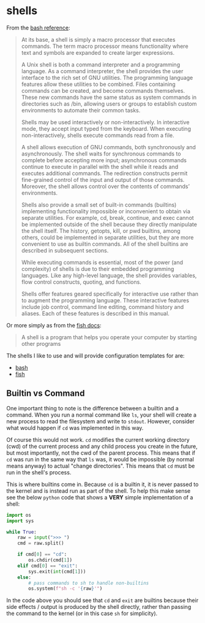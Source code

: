 # shells

From the [bash reference](https://www.gnu.org/software/bash/manual/bash.html#What-is-a-shell_003f):

> At its base, a shell is simply a macro processor that executes commands. The term macro processor means functionality
> where text and symbols are expanded to create larger expressions.
>
> A Unix shell is both a command interpreter and a programming language. As a command interpreter, the shell provides
> the user interface to the rich set of GNU utilities. The programming language features allow these utilities to be
> combined. Files containing commands can be created, and become commands themselves. These new commands have the same
> status as system commands in directories such as /bin, allowing users or groups to establish custom environments to
> automate their common tasks.
>
> Shells may be used interactively or non-interactively. In interactive mode, they accept input typed from the keyboard.
> When executing non-interactively, shells execute commands read from a file.
>
> A shell allows execution of GNU commands, both synchronously and asynchronously. The shell waits for synchronous
> commands to complete before accepting more input; asynchronous commands continue to execute in parallel with the shell
> while it reads and executes additional commands. The redirection constructs permit fine-grained control of the input
> and output of those commands. Moreover, the shell allows control over the contents of commands’ environments.
>
> Shells also provide a small set of built-in commands (builtins) implementing functionality impossible or inconvenient
> to obtain via separate utilities. For example, cd, break, continue, and exec cannot be implemented outside of the
> shell because they directly manipulate the shell itself. The history, getopts, kill, or pwd builtins, among others,
> could be implemented in separate utilities, but they are more convenient to use as builtin commands. All of the shell
> builtins are described in subsequent sections.
>
> While executing commands is essential, most of the power (and complexity) of shells is due to their embedded
> programming languages. Like any high-level language, the shell provides variables, flow control constructs, quoting,
> and functions.
>
> Shells offer features geared specifically for interactive use rather than to augment the programming language. These
> interactive features include job control, command line editing, command history and aliases. Each of these features is
> described in this manual.

Or more simply as from the [fish docs](https://fishshell.com/docs/current/index.html):
> A shell is a program that helps you operate your computer by starting other programs

The shells I like to use and will provide configuration templates for are:

- [bash](/shells/bash)
- [fish](/shells/fish)

## Builtin vs Command

One important thing to note is the difference between a builtin and a command. When you run a normal command like `ls`,
your shell will create a new process to read the filesystem and write to `stdout`. However, consider what would happen
if `cd` was implemented in this way.

Of course this would not work. `cd` modifies the current working directory (cwd) of the current process and any child
process you create in the future, but most importantly, not the cwd of the parent process. This means that if `cd` was
run in the same way that `ls` was, it would be impossible (by normal means anyway) to actual "change directories". This
means that `cd` must be run in the shell's process.

This is where builtins come in. Because `cd` is a builtin it, it is never passed to the kernel and is instead run as
part of the shell. To help this make sense see the below `python` code that shows a **VERY** simple implementation of a
shell:

```python
import os
import sys

while True:
    raw = input(">>> ")
    cmd = raw.split()

    if cmd[0] == "cd":
        os.chdir(cmd[1])
    elif cmd[0] == "exit":
        sys.exit(int(cmd[1]))
    else:
        # pass commands to sh to handle non-builtins
        os.system(f"sh -c '{raw}'")
```

In the code above you should see that `cd` and `exit` are builtins because their side effects / output is produced by
the shell directly, rather than passing the command to the kernel (or in this case `sh` for simplicity).
